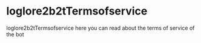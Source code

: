 # loglore2b2tTermsofservice
loglore2b2tTermsofservice here you can read about the terms of service of the bot 

